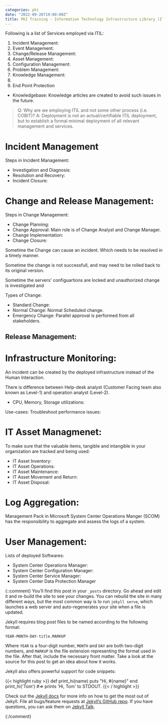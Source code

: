 ```yaml
---
categories: pki
date: "2022-09-26T19:00:00Z"
title: PKI Training - Information Technology Infrastructure Library (ITIL)
---
```




Following is a list of Services employed via ITIL:
1. Incident Management:
2. Event Management:
3. Change/Release Management:
4. Asset Management:
5. Configuration Management:
6. Problem Management:
7. Knowledge Management:
8.
9. End Point Protection

* Knowledgebase: Knowledge articles are created to avoid such issues in the future.

>Q: Why are we employing ITIL and not some other process (i.e. COBIT)?
>A: Deployment is not an actual/certifiable ITIL deployment, but to establish a formal minimal deployment of all relevant management and services.

# Incident Management
Steps in Incident Management:
* Investigation and Diagnosis:
* Resolution and Recovery:
* Incident Closure:

# Change and Release Management:
Steps in Change Management:
* Change Planning:
* Change Approval: Main role is of Change Analyst and Change Manager.
* Change Implementation:
* Change Closure:

Sometime the Change can cause an incident. Which needs to be resolved in a timely manner.

Sometime the change is not successfull, and may need to be rolled back to its original version.

Sometime the servers' configuartions are locked and unauthorized change is investigated and

Types of Change:
* Standard Change:
* Normal Change: Normal Scheduled change.
* Emergency Change: Parallel approval is performed from all stakeholders.

## Release Management:


# Infrastructure Monitoring:
An incident can be created by the deployed infrastructure instead of the Human Interaction.

There is difference between Help-desk analyst (Customer Facing team also known as Level-1) and operation analyst (Level-2).

* CPU, Memory, Storage utilizations:

Use-cases:
Troubleshoot performance issues:

# IT Asset Managmenet:
To make sure that the valuable items, tangible and intangible in your organization are tracked and being used:
* IT Asset Inventory:
* IT Asset Operations:
* IT Asset Maintenance:
* IT Asset Movement and Return:
* IT Asset Disposal:

# Log Aggregation:
Management Pack in Microsoft System Center Operations Manger (SCOM) has the responsibility to aggregate and assess the logs of a system.

# User Management:



Lists of deployed Softwares:
* System Center Operations Manager:
* System Center Configuration Manager:
* System Center Service Manager:
* System Center Data Protection Manager





{::comment}
You’ll find this post in your `_posts` directory. Go ahead and edit it and re-build the site to see your changes. You can rebuild the site in many different ways, but the most common way is to run `jekyll serve`, which launches a web server and auto-regenerates your site when a file is updated.

Jekyll requires blog post files to be named according to the following format:

`YEAR-MONTH-DAY-title.MARKUP`

Where `YEAR` is a four-digit number, `MONTH` and `DAY` are both two-digit numbers, and `MARKUP` is the file extension representing the format used in the file. After that, include the necessary front matter. Take a look at the source for this post to get an idea about how it works.

Jekyll also offers powerful support for code snippets:

{{< highlight ruby >}}
def print_hi(name)
  puts "Hi, #{name}"
end
print_hi('Tom')
#=> prints 'Hi, Tom' to STDOUT.
{{< / highlight >}}

Check out the [Jekyll docs][jekyll-docs] for more info on how to get the most out of Jekyll. File all bugs/feature requests at [Jekyll’s GitHub repo][jekyll-gh]. If you have questions, you can ask them on [Jekyll Talk][jekyll-talk].

[jekyll-docs]: https://jekyllrb.com/docs/home
[jekyll-gh]:   https://github.com/jekyll/jekyll
[jekyll-talk]: https://talk.jekyllrb.com/
{:/comment}
